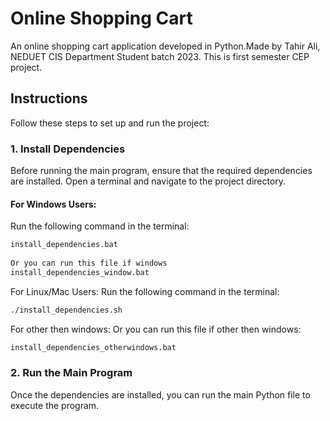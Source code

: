 
# Online Shopping Cart

An online shopping cart application developed in Python.Made by Tahir Ali, NEDUET CIS Department Student batch 2023. This is first semester CEP project.

## Instructions

Follow these steps to set up and run the project:

### 1. Install Dependencies

Before running the main program, ensure that the required dependencies are installed. Open a terminal and navigate to the project directory.

#### For Windows Users:

Run the following command in the terminal:

```bash
install_dependencies.bat
 
Or you can run this file if windows
install_dependencies_window.bat
```
For Linux/Mac Users:
Run the following command in the terminal:

```bash
./install_dependencies.sh
```
For other then windows:
Or you can run this file if other then windows:
```bash
install_dependencies_otherwindows.bat
```
### 2. Run the Main Program
Once the dependencies are installed, you can run the main Python file to execute the program.
